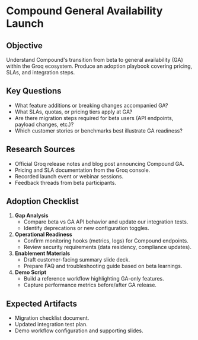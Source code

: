 # Compound General Availability Launch

## Objective
Understand Compound's transition from beta to general availability (GA) within the Groq ecosystem. Produce an adoption playbook covering pricing, SLAs, and integration steps.

## Key Questions
- What feature additions or breaking changes accompanied GA?
- What SLAs, quotas, or pricing tiers apply at GA?
- Are there migration steps required for beta users (API endpoints, payload changes, etc.)?
- Which customer stories or benchmarks best illustrate GA readiness?

## Research Sources
- Official Groq release notes and blog post announcing Compound GA.
- Pricing and SLA documentation from the Groq console.
- Recorded launch event or webinar sessions.
- Feedback threads from beta participants.

## Adoption Checklist
1. **Gap Analysis**
   - Compare beta vs GA API behavior and update our integration tests.
   - Identify deprecations or new configuration toggles.
2. **Operational Readiness**
   - Confirm monitoring hooks (metrics, logs) for Compound endpoints.
   - Review security requirements (data residency, compliance updates).
3. **Enablement Materials**
   - Draft customer-facing summary slide deck.
   - Prepare FAQ and troubleshooting guide based on beta learnings.
4. **Demo Script**
   - Build a reference workflow highlighting GA-only features.
   - Capture performance metrics before/after GA release.

## Expected Artifacts
- Migration checklist document.
- Updated integration test plan.
- Demo workflow configuration and supporting slides.
